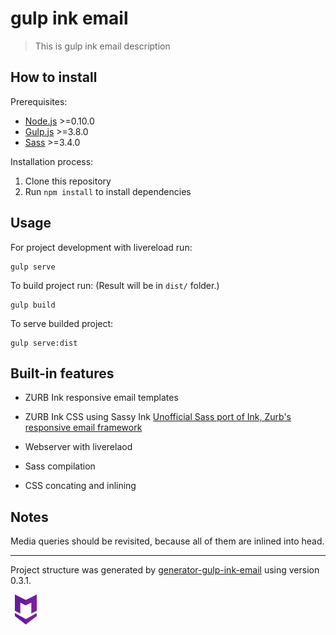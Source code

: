 # gulp ink email

> This is gulp ink email description 

## How to install

Prerequisites:
* [Node.js](http://nodejs.org/) >=0.10.0
* [Gulp.js](http://gulpjs.com/) >=3.8.0 
* [Sass](http://sass-lang.com/) >=3.4.0  

Installation process:
1. Clone this repository
2. Run ```npm install``` to install dependencies

## Usage

For project development with livereload run:
```
gulp serve
```

To build project run: (Result will be in ```dist/``` folder.)
```
gulp build
```

To serve builded project:
```
gulp serve:dist
```

## Built-in features

* ZURB Ink responsive email templates
* ZURB Ink CSS using Sassy Ink [Unofficial Sass port of Ink, Zurb's responsive email framework](https://github.com/faustgertz/sassy-ink)
* Webserver with liverelaod

* Sass compilation
* CSS concating and inlining

## Notes

Media queries should be revisited, because all of them are inlined into head.

---

Project structure was generated by [generator-gulp-ink-email](https://github.com/lightingbeetle/generator-gulp-ink-email) using version 0.3.1.  
 
[![Lighting Beetle](https://github.com/adam-p/markdown-here/raw/master/src/common/images/icon48.png "Lighting Beetle")](http://www.lbstudio.sk)
